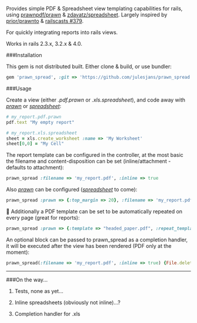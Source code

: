Provides simple PDF & Spreadsheet view templating capabilities for rails, using [prawnpdf/prawn](https://github.com/prawnpdf/prawn) & [zdavatz/spreadsheet](https://github.com/zdavatz/spreadsheet). Largely inspired by [prior/prawnto](https://github.com/prior/prawnto) & [railscasts #379](http://railscasts.com/episodes/379-template-handlers).

For quickly integrating reports into rails views.

Works in rails 2.3.x, 3.2.x & 4.0.


###Installation

This gem is not distributed built. Either clone & build, or use bundler:

```ruby	
gem 'prawn_spread', :git => 'https://github.com/julesjans/prawn_spread.git'
```

###Usage

Create a view (either *.pdf.prawn* or *.xls.spreadsheet*), and code away with *[prawn](https://github.com/prawnpdf/prawn)* or *[spreadsheet](https://github.com/zdavatz/spreadsheet)*:

```ruby	
# my_report.pdf.prawn
pdf.text "My empty report"
```

```ruby	
# my_report.xls.spreadsheet
sheet = xls.create_worksheet :name => 'My Worksheet'
sheet[0,0] = "My Cell"
```

The report template can be configured in the controller, at the most basic the filename and content-disposition can be set (inline/attachment - defaults to attachment):

```ruby	
prawn_spread :filename => 'my_report.pdf', :inline => true
```

Also *[prawn](https://github.com/prawnpdf/prawn)* can be configured (*[spreadsheet](https://github.com/zdavatz/spreadsheet)* to come):

```ruby	
prawn_spread :prawn => {:top_margin => 20}, :filename => 'my_report.pdf'
```

Additionally a PDF template can be set to be automatically repeated on every page (great for reports):

```ruby	
prawn_spread :prawn => {:template => "headed_paper.pdf", :repeat_template => true}, :filename => 'headed_report.pdf'
```

An optional block can be passed to prawn_spread as a completion handler, it will be executed after the view has been rendered (PDF only at the moment):

```ruby	
prawn_spread(:filename => 'my_report.pdf', :inline => true) {File.delete(tmp_file)}
```

---

###On the way...

1. Tests, none as yet...

2. Inline spreadsheets (obviously not inline)...?

3. Completion handler for .xls